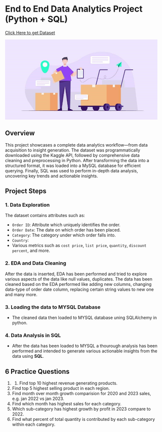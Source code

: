 # End to End Data Analytics Project (Python + SQL)

[Click Here to get Dataset](https://www.kaggle.com/datasets/sanjanchaudhari/spotify-dataset)

![Orders Logo](https://github.com/pappuk94/End_to_End_Data_Analytics_Project-Python-SQL-/blob/main/orders.jpg)

## Overview
This project showcases a complete data analytics workflow—from data acquisition to insight generation. The dataset was programmatically downloaded using the Kaggle API, followed by comprehensive data cleaning and preprocessing in Python. After transforming the data into a structured format, it was loaded into a MySQL database for efficient querying. Finally, SQL was used to perform in-depth data analysis, uncovering key trends and actionable insights.

## Project Steps

### 1. Data Exploration
The dataset contains attributes such as:
- `Order ID`: Attribute which uniquely identifies the order.
- `Order Date`: The date on which order has been placed.
- `Category`: The category under which order falls into.
- `Country`: 
- Various metrics such as `cost price`, `list price`, `quantity`, `discount percent`, and more.

### 2. EDA and Data Cleaning
After the data is inserted, EDA has been performed and tried to explore various aspects of the data like null values, duplicates. The data has been cleaned based on the EDA performed like adding new columns, changing data-type of order date column, replacing certain string values to new one and many more.

### 3. Loading the data to MYSQL Database
- The cleaned data then loaded to MYSQL database uning SQLAlchemy in python.
  
### 4. Data Analysis in SQL
- After the data has been loaded to MYSQL a thourough analysis has been performed and intended to generate various actionable insights from the data using **SQL**.
  
## 6 Practice Questions

1. 1. Find top 10 highest revenue generating products.
2. Find top 5 highest selling product in each region.
3. Find month over month growth comparision for 2020 and 2023 sales, e.g. jan 2022 vs jan 2023.
4. Find which month has highest sales for each category.
5. Which sub-category has highest growth by profit in 2023 compare to 2022.
6. Find what percent of total quantity is contributed by each sub-category within each category.
